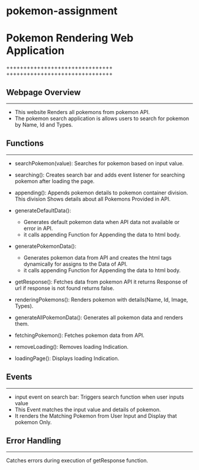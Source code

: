 # pokemon-assignment
# Pokemon Rendering Web Application
+++++++++++++++++++++++++++++++
+++++++++++++++++++++++++++++++


## Webpage Overview
---------------------

* This website Renders all pokemons from pokemon API.
* The pokemon search application is allows users to search for pokemon by Name, Id and Types.

## Functions
---------------

* searchPokemon(value): Searches for pokemon based on input value.
* searching(): Creates search bar and adds event listener for searching pokemon after loading the page.
* appending(): Appends pokemon details to pokemon container division. This division Shows details about all Pokemons Provided in API.

* generateDefaultData():
    - Generates default pokemon data when API data not available or error in API.
    - it calls  appending Function for Appending the data to html body.

* generatePokemonData():
    - Generates pokemon data from API and creates the html tags dynamically for assigns to the Data of API.
    - it calls  appending Function for Appending the data to html body. 

* getResponse(): Fetches data from pokemon API it returns Response of url if response is not found returns false. 
* renderingPokemons(): Renders pokemon with details(Name, Id, Image, Types).
* generateAllPokemonData(): Generates all pokemon data and renders them.
* fetchingPokemon(): Fetches pokemon data from API.
* removeLoading(): Removes loading Indication.
* loadingPage(): Displays loading Indication.

## Events
----------

* input event on search bar: Triggers search function when user inputs value
* This Event matches the input value and details of pokemon.
* It renders the Matching Pokemon from User Input and Display that pokemon Only.

## Error Handling
-----------------

Catches errors during execution of getResponse function.
